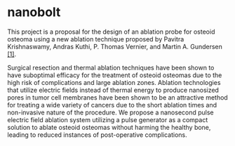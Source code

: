 # nanobolt
This project is a proposal for the design of an ablation probe for osteoid osteoma using a new ablation technique proposed by Pavitra Krishnaswamy, Andras Kuthi, P. Thomas Vernier, and Martin A. Gundersen [[1]](https://doi.org/10.1109/TDEI.2007.4286518).

Surgical resection and thermal ablation techniques have been shown to have suboptimal efficacy for the treatment of osteoid osteomas due to the high risk of complications and large ablation zones. Ablation technologies that utilize electric fields instead of thermal energy to produce nanosized pores in tumor cell membranes have been shown to be an attractive method for treating a wide variety of cancers due to the short ablation times and non-invasive nature of the procedure. We propose a nanosecond pulse electric field ablation system utilizing a pulse generator as a compact solution to ablate osteoid osteomas without harming the healthy bone, leading to reduced instances of post-operative complications. 
